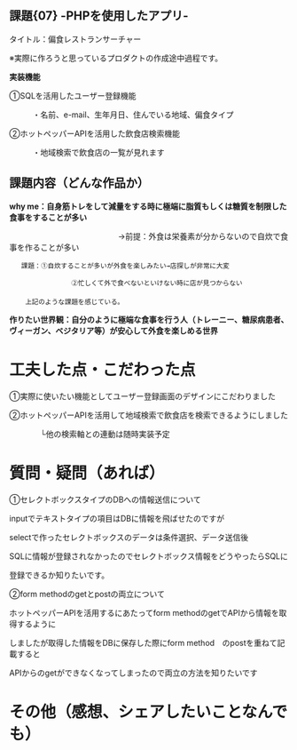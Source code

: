 ## 課題{07} -PHPを使用したアプリ-

タイトル：偏食レストランサーチャー　

※実際に作ろうと思っているプロダクトの作成途中過程です。

**実装機能**

①SQLを活用したユーザー登録機能

　　　・名前、e-mail、生年月日、住んでいる地域、偏食タイプ
   
②ホットペッパーAPIを活用した飲食店検索機能

　　　・地域検索で飲食店の一覧が見れます

## 課題内容（どんな作品か）

**why me：自身筋トレをして減量をする時に極端に脂質もしくは糖質を制限した食事をすることが多い**

　　　　　　　　　　　　　　→前提：外食は栄養素が分からないので自炊で食事を作ることが多い
               
       課題：①自炊することが多いが外食を楽しみたい→店探しが非常に大変
       
       　　　　　　　 ②忙しくて外で食べないといけない時に店が見つからない
       　
        上記のような課題を感じている。
        
**作りたい世界観：自分のように極端な食事を行う人（トレーニー、糖尿病患者、ヴィーガン、ベジタリア等）が安心して外食を楽しめる世界**
               

# 工夫した点・こだわった点

①実際に使いたい機能としてユーザー登録画面のデザインにこだわりました

②ホットペッパーAPIを活用して地域検索で飲食店を検索できるようにしました

　　　　└他の検索軸との連動は随時実装予定

# 質問・疑問（あれば）

①セレクトボックスタイプのDBへの情報送信について

inputでテキストタイプの項目はDBに情報を飛ばせたのですが

selectで作ったセレクトボックスのデータは条件選択、データ送信後

SQLに情報が登録されなかったのでセレクトボックス情報をどうやったらSQLに

登録できるか知りたいです。

②form methodのgetとpostの両立について

ホットペッパーAPIを活用するにあたってform methodのgetでAPIから情報を取得するように

しましたが取得した情報をDBに保存した際にform method　のpostを重ねて記載すると

APIからのgetができなくなってしまったので両立の方法を知りたいです

# その他（感想、シェアしたいことなんでも）
